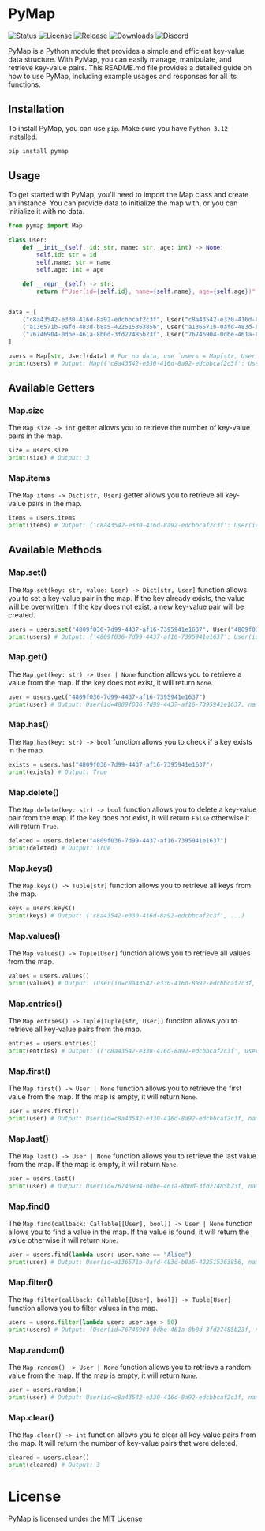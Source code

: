# PyMap

[![Status](https://img.shields.io/badge/status-Not_Released-e44d3c.svg)](https://github.com/Walkaisa/PyMap)
[![License](https://img.shields.io/github/license/Walkaisa/PyMap)](https://github.com/Walkaisa/PyMap/blob/master/LICENSE.txt)
[![Release](https://img.shields.io/github/v/release/Walkaisa/PyMap.svg)](https://github.com/Walkaisa/PyMap/releases/latest)
[![Downloads](https://img.shields.io/github/downloads/Walkaisa/PyMap/total.svg)](https://github.com/Walkaisa/PyMap)
[![Discord](https://img.shields.io/discord/996889527698341978?label=discord)](https://walkaisa.dev/discord)

PyMap is a Python module that provides a simple and efficient key-value data structure. With PyMap, you can easily manage, manipulate, and retrieve key-value pairs. This README.md file provides a detailed guide on how to use PyMap, including example usages and responses for all its functions.

## Installation

To install PyMap, you can use `pip`. Make sure you have `Python 3.12` installed.

```bash
pip install pymap
```

## Usage

To get started with PyMap, you'll need to import the Map class and create an instance. You can provide data to initialize the map with, or you can initialize it with no data.

```python
from pymap import Map

class User:
    def __init__(self, id: str, name: str, age: int) -> None:
        self.id: str = id
        self.name: str = name
        self.age: int = age

    def __repr__(self) -> str:
        return f"User(id={self.id}, name={self.name}, age={self.age})"


data = [
    ("c8a43542-e330-416d-8a92-edcbbcaf2c3f", User("c8a43542-e330-416d-8a92-edcbbcaf2c3f", "John", 25)),
    ("a136571b-0afd-483d-b8a5-422515363856", User("a136571b-0afd-483d-b8a5-422515363856", "Alice", 50)),
    ("76746904-0dbe-461a-8b0d-3fd27485b23f", User("76746904-0dbe-461a-8b0d-3fd27485b23f", "Tim", 75))
]

users = Map[str, User](data) # For no data, use `users = Map[str, User]()` instead.
print(users) # Output: Map({'c8a43542-e330-416d-8a92-edcbbcaf2c3f': User(id=c8a43542-e330-416d-8a92-edcbbcaf2c3f, name=John, age=25), ...})
```

## Available Getters

### Map.size

The `Map.size -> int` getter allows you to retrieve the number of key-value pairs in the map.

```python
size = users.size
print(size) # Output: 3
```

### Map.items

The `Map.items -> Dict[str, User]` getter allows you to retrieve all key-value pairs in the map.

```python
items = users.items
print(items) # Output: {'c8a43542-e330-416d-8a92-edcbbcaf2c3f': User(id=c8a43542-e330-416d-8a92-edcbbcaf2c3f, name=John, age=25), ...}
```

## Available Methods

### Map.set()

The `Map.set(key: str, value: User) -> Dict[str, User]` function allows you to set a key-value pair in the map. If the key already exists, the value will be overwritten. If the key does not exist, a new key-value pair will be created.

```python
users = users.set("4809f036-7d99-4437-af16-7395941e1637", User("4809f036-7d99-4437-af16-7395941e1637", "Bob", 100))
print(users) # Output: {'4809f036-7d99-4437-af16-7395941e1637': User(id=4809f036-7d99-4437-af16-7395941e1637, name=Bob, age=100), ...}
```

### Map.get()

The `Map.get(key: str) -> User | None` function allows you to retrieve a value from the map. If the key does not exist, it will return `None`.

```python
user = users.get("4809f036-7d99-4437-af16-7395941e1637")
print(user) # Output: User(id=4809f036-7d99-4437-af16-7395941e1637, name=Bob, age=100)
```

### Map.has()

The `Map.has(key: str) -> bool` function allows you to check if a key exists in the map.

```python
exists = users.has("4809f036-7d99-4437-af16-7395941e1637")
print(exists) # Output: True
```

### Map.delete()

The `Map.delete(key: str) -> bool` function allows you to delete a key-value pair from the map. If the key does not exist, it will return `False` otherwise it will return `True`.

```python
deleted = users.delete("4809f036-7d99-4437-af16-7395941e1637")
print(deleted) # Output: True
```

### Map.keys()

The `Map.keys() -> Tuple[str]` function allows you to retrieve all keys from the map.

```python
keys = users.keys()
print(keys) # Output: ('c8a43542-e330-416d-8a92-edcbbcaf2c3f', ...)
```

### Map.values()

The `Map.values() -> Tuple[User]` function allows you to retrieve all values from the map.

```python
values = users.values()
print(values) # Output: (User(id=c8a43542-e330-416d-8a92-edcbbcaf2c3f, name=John, age=25), ...)
```

### Map.entries()

The `Map.entries() -> Tuple[Tuple[str, User]]` function allows you to retrieve all key-value pairs from the map.

```python
entries = users.entries()
print(entries) # Output: (('c8a43542-e330-416d-8a92-edcbbcaf2c3f', User(id=c8a43542-e330-416d-8a92-edcbbcaf2c3f, name=John, age=25)), ...)
```

### Map.first()

The `Map.first() -> User | None` function allows you to retrieve the first value from the map. If the map is empty, it will return `None`.

```python
user = users.first()
print(user) # Output: User(id=c8a43542-e330-416d-8a92-edcbbcaf2c3f, name=John, age=25)
```

### Map.last()

The `Map.last() -> User | None` function allows you to retrieve the last value from the map. If the map is empty, it will return `None`.

```python
user = users.last()
print(user) # Output: User(id=76746904-0dbe-461a-8b0d-3fd27485b23f, name=Tim, age=75)
```

### Map.find()

The `Map.find(callback: Callable[[User], bool]) -> User | None` function allows you to find a value in the map. If the value is found, it will return the value otherwise it will return `None`.

```python
user = users.find(lambda user: user.name == "Alice")
print(user) # Output: User(id=a136571b-0afd-483d-b8a5-422515363856, name=Alice, age=50)
```

### Map.filter()

The `Map.filter(callback: Callable[[User], bool]) -> Tuple[User]` function allows you to filter values in the map.

```python
users = users.filter(lambda user: user.age > 50)
print(users) # Output: (User(id=76746904-0dbe-461a-8b0d-3fd27485b23f, name=Tim, age=75), ...)
```

### Map.random()

The `Map.random() -> User | None` function allows you to retrieve a random value from the map. If the map is empty, it will return `None`.

```python
user = users.random()
print(user) # Output: User(id=c8a43542-e330-416d-8a92-edcbbcaf2c3f, name=John, age=25)
```

### Map.clear()

The `Map.clear() -> int` function allows you to clear all key-value pairs from the map. It will return the number of key-value pairs that were deleted.

```python
cleared = users.clear()
print(cleared) # Output: 3
```

# License

PyMap is licensed under the [MIT License](LICENSE.txt)
